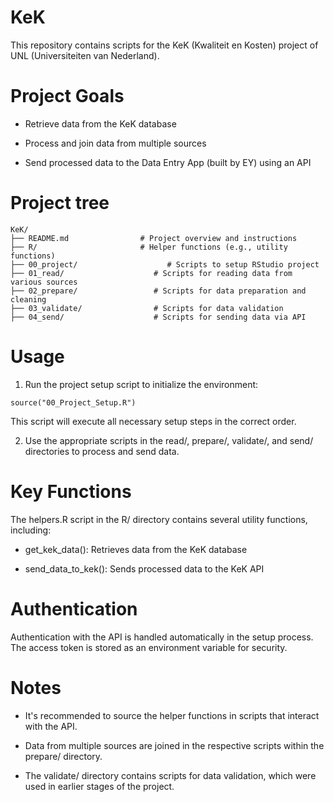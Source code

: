 # KeK

This repository contains scripts for the KeK (Kwaliteit en Kosten) project of UNL (Universiteiten van Nederland).

# Project Goals

- Retrieve data from the KeK database

- Process and join data from multiple sources

- Send processed data to the Data Entry App (built by EY) using an API


# Project tree

```
KeK/
├── README.md                # Project overview and instructions
├── R/                       # Helper functions (e.g., utility functions)
├── 00_project/                    # Scripts to setup RStudio project
├── 01_read/                    # Scripts for reading data from various sources
├── 02_prepare/                 # Scripts for data preparation and cleaning
├── 03_validate/                # Scripts for data validation
├── 04_send/                    # Scripts for sending data via API
```


# Usage

1. Run the project setup script to initialize the environment:

```
source("00_Project_Setup.R")
```

This script will execute all necessary setup steps in the correct order.

2. Use the appropriate scripts in the read/, prepare/, validate/, and send/ directories to process and send data.

# Key Functions

The helpers.R script in the R/ directory contains several utility functions, including:

- get_kek_data(): Retrieves data from the KeK database

- send_data_to_kek(): Sends processed data to the KeK API

# Authentication

Authentication with the API is handled automatically in the setup process. The access token is stored as an environment variable for security.

# Notes

- It's recommended to source the helper functions in scripts that interact with the API.

- Data from multiple sources are joined in the respective scripts within the prepare/ directory.

- The validate/ directory contains scripts for data validation, which were used in earlier stages of the project.
